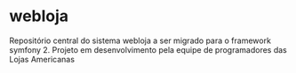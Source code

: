 webloja
=======

Repositório central do sistema webloja a ser migrado para o framework symfony 2. Projeto em desenvolvimento pela equipe de programadores das Lojas Americanas